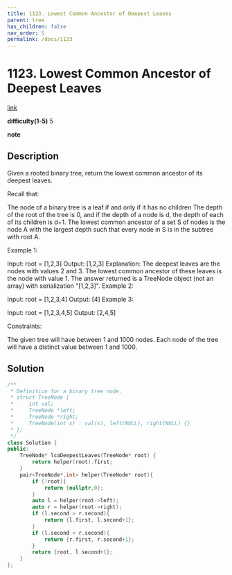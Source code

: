 ```yaml
---
title: 1123. Lowest Common Ancestor of Deepest Leaves
parent: tree
has_children: false
nav_order: 5
permalink: /docs/1123
---
```

# 1123. Lowest Common Ancestor of Deepest Leaves
[link](https://leetcode.com/problems/lowest-common-ancestor-of-deepest-leaves/)

**difficulty(1-5)**
5

**note**

## Description
Given a rooted binary tree, return the lowest common ancestor of its deepest leaves.

Recall that:

The node of a binary tree is a leaf if and only if it has no children
The depth of the root of the tree is 0, and if the depth of a node is d, the depth of each of its children is d+1.
The lowest common ancestor of a set S of nodes is the node A with the largest depth such that every node in S is in the subtree with root A.
 

Example 1:

Input: root = [1,2,3]
Output: [1,2,3]
Explanation: 
The deepest leaves are the nodes with values 2 and 3.
The lowest common ancestor of these leaves is the node with value 1.
The answer returned is a TreeNode object (not an array) with serialization "[1,2,3]".
Example 2:

Input: root = [1,2,3,4]
Output: [4]
Example 3:

Input: root = [1,2,3,4,5]
Output: [2,4,5]
 

Constraints:

The given tree will have between 1 and 1000 nodes.
Each node of the tree will have a distinct value between 1 and 1000.

## Solution
```c++
/**
 * Definition for a binary tree node.
 * struct TreeNode {
 *     int val;
 *     TreeNode *left;
 *     TreeNode *right;
 *     TreeNode(int x) : val(x), left(NULL), right(NULL) {}
 * };
 */
class Solution {
public:
    TreeNode* lcaDeepestLeaves(TreeNode* root) {
        return helper(root).first;
    }
    pair<TreeNode*,int> helper(TreeNode* root){
        if (!root){
            return {nullptr,0};
        }
        auto l = helper(root->left);
        auto r = helper(root->right);
        if (l.second > r.second){
            return {l.first, l.second+1};
        }
        if (l.second < r.second){
            return {r.first, r.second+1};
        }
        return {root, l.second+1};
    }
};
```